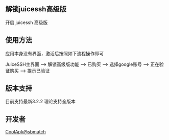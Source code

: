 ## 解锁juicessh高级版
开启 juicessh 高级版
## 使用方法
应用本身没有界面，激活后按照如下流程操作即可

JuiceSSH主界面  -->  解锁高级版功能  -->  已购买 -->  选择google账号 --> 正在验证购买 --> 提示已验证

## 版本支持
目前支持最新3.2.2 理论支持全版本 
## 开发者
[CoolApk@sbmatch](coolmarket://www.coolapk.com/u/962507)